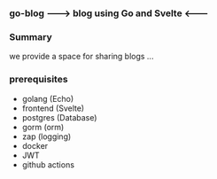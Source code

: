 ### go-blog     ---> blog using Go and Svelte  <---

### Summary

we provide a space for sharing blogs ... 

### prerequisites

- golang (Echo)
- frontend (Svelte) 
- postgres (Database)
- gorm (orm)
- zap (logging)
- docker 
- JWT
- github actions









